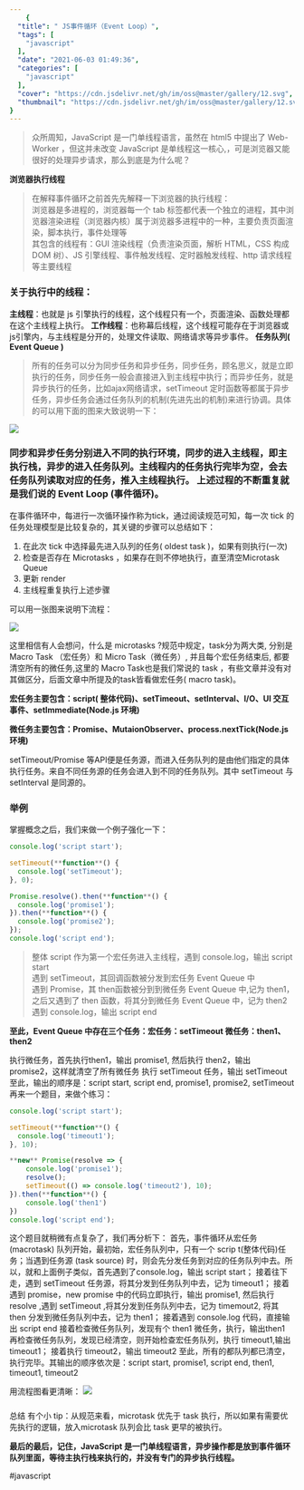 ```yaml
---
    {
  "title": " JS事件循环（Event Loop）",
  "tags": [
    "javascript"
  ],
  "date": "2021-06-03 01:49:36",
  "categories": [
    "javascript"
  ],
  "cover": "https://cdn.jsdelivr.net/gh/im/oss@master/gallery/12.svg",
  "thumbnail": "https://cdn.jsdelivr.net/gh/im/oss@master/gallery/12.svg"
}
---
```

    

> 众所周知，JavaScript 是一门单线程语言，虽然在 html5 中提出了 Web-Worker ，但这并未改变 JavaScript 是单线程这一核心,，可是浏览器又能很好的处理异步请求，那么到底是为什么呢？  

**浏览器执行线程**

> 在解释事件循环之前首先先解释一下浏览器的执行线程：  
> 浏览器是多进程的，浏览器每一个 tab 标签都代表一个独立的进程，其中浏览器渲染进程（浏览器内核）属于浏览器多进程中的一种，主要负责页面渲染，脚本执行，事件处理等  
> 其包含的线程有：GUI 渲染线程（负责渲染页面，解析 HTML，CSS 构成 DOM 树）、JS 引擎线程、事件触发线程、定时器触发线程、http 请求线程等主要线程  

<!--more-->

### 关于执行中的线程：

**主线程**：也就是 js 引擎执行的线程，这个线程只有一个，页面渲染、函数处理都在这个主线程上执行。
**工作线程**：也称幕后线程，这个线程可能存在于浏览器或js引擎内，与主线程是分开的，处理文件读取、网络请求等异步事件。
**任务队列( Event Queue )**

> 所有的任务可以分为同步任务和异步任务，同步任务，顾名思义，就是立即执行的任务，同步任务一般会直接进入到主线程中执行；而异步任务，就是异步执行的任务，比如ajax网络请求，setTimeout 定时函数等都属于异步任务，异步任务会通过任务队列的机制(先进先出的机制)来进行协调。具体的可以用下面的图来大致说明一下：  

![](/images/v2-1337770fcc29d10325ee4eb127496fff_1440w.jpg)

### 同步和异步任务分别进入不同的执行环境，同步的进入主线程，即主执行栈，异步的进入任务队列。主线程内的任务执行完毕为空，会去任务队列读取对应的任务，推入主线程执行。 上述过程的不断重复就是我们说的 Event Loop (事件循环)。

在事件循环中，每进行一次循环操作称为tick，通过阅读规范可知，每一次 tick 的任务处理模型是比较复杂的，其关键的步骤可以总结如下：

1. 在此次 tick 中选择最先进入队列的任务( oldest task )，如果有则执行(一次)
2. 检查是否存在 Microtasks ，如果存在则不停地执行，直至清空Microtask Queue
3. 更新 render
4. 主线程重复执行上述步骤

可以用一张图来说明下流程：

![](/images/v2-a38ad24f9109e1a4cb7b49cc1b90cafe_1440w.jpg)

这里相信有人会想问，什么是 microtasks ?规范中规定，task分为两大类, 分别是 Macro Task （宏任务）和 Micro Task（微任务）, 并且每个宏任务结束后, 都要清空所有的微任务,这里的 Macro Task也是我们常说的 task ，有些文章并没有对其做区分，后面文章中所提及的task皆看做宏任务( macro task)。

**宏任务主要包含：script( 整体代码)、setTimeout、setInterval、I/O、UI 交互事件、setImmediate(Node.js 环境)**

**微任务主要包含：Promise、MutaionObserver、process.nextTick(Node.js 环境)**

setTimeout/Promise 等API便是任务源，而进入任务队列的是由他们指定的具体执行任务。来自不同任务源的任务会进入到不同的任务队列。其中 setTimeout 与 setInterval 是同源的。

### 举例

掌握概念之后，我们来做一个例子强化一下：
```js
console.log('script start');

setTimeout(**function**() {
  console.log('setTimeout');
}, 0);

Promise.resolve().then(**function**() {
  console.log('promise1');
}).then(**function**() {
  console.log('promise2');
});
console.log('script end');
```

> 整体 script 作为第一个宏任务进入主线程，遇到 console.log，输出 script start  
> 遇到 setTimeout，其回调函数被分发到宏任务 Event Queue 中  
> 遇到 Promise，其 then函数被分到到微任务 Event Queue 中,记为 then1，之后又遇到了 then 函数，将其分到微任务 Event Queue 中，记为 then2  
> 遇到 console.log，输出 script end  

**至此，Event Queue 中存在三个任务：宏任务：setTimeout 微任务：then1、then2**

执行微任务，首先执行then1，输出 promise1, 然后执行 then2，输出 promise2，这样就清空了所有微任务
执行 setTimeout 任务，输出 setTimeout 至此，输出的顺序是：script start, script end, promise1, promise2, setTimeout
再来一个题目，来做个练习：
```js
console.log('script start');

setTimeout(**function**() {
  console.log('timeout1');
}, 10);

**new** Promise(resolve => {
    console.log('promise1');
    resolve();
    setTimeout(() => console.log('timeout2'), 10);
}).then(**function**() {
    console.log('then1')
})
console.log('script end');
```

这个题目就稍微有点复杂了，我们再分析下：
首先，事件循环从宏任务 (macrotask) 队列开始，最初始，宏任务队列中，只有一个 scrip t(整体代码)任务；当遇到任务源 (task source) 时，则会先分发任务到对应的任务队列中去。所以，就和上面例子类似，首先遇到了console.log，输出 script start； 接着往下走，遇到 setTimeout 任务源，将其分发到任务队列中去，记为 timeout1； 接着遇到 promise，new promise 中的代码立即执行，输出 promise1, 然后执行 resolve ,遇到 setTimeout ,将其分发到任务队列中去，记为 timemout2, 将其 then 分发到微任务队列中去，记为 then1； 接着遇到 console.log 代码，直接输出 script end 接着检查微任务队列，发现有个 then1 微任务，执行，输出then1 再检查微任务队列，发现已经清空，则开始检查宏任务队列，执行 timeout1,输出 timeout1； 接着执行 timeout2，输出 timeout2 至此，所有的都队列都已清空，执行完毕。其输出的顺序依次是：script start, promise1, script end, then1, timeout1, timeout2

用流程图看更清晰：
![](/images/v2-a3ac02a230c49c9aa8c45af46eae2e1c_1440w.jpg)
### 
总结
有个小 tip：从规范来看，microtask 优先于 task 执行，所以如果有需要优先执行的逻辑，放入microtask 队列会比 task 更早的被执行。

**最后的最后，记住，JavaScript 是一门单线程语言，异步操作都是放到事件循环队列里面，等待主执行栈来执行的，并没有专门的异步执行线程。**


#javascript
